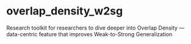 # overlap_density_w2sg
Research toolkit for researchers to dive deeper into Overlap Density — data-centric feature that improves Weak-to-Strong Generalization
